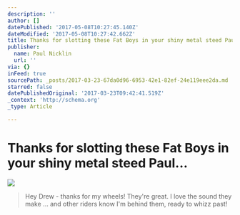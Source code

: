 ```yaml
---
description: ''
author: []
datePublished: '2017-05-08T10:27:45.140Z'
dateModified: '2017-05-08T10:27:42.662Z'
title: Thanks for slotting these Fat Boys in your shiny metal steed Paul…
publisher:
  name: Paul Nicklin
  url: ''
via: {}
inFeed: true
sourcePath: _posts/2017-03-23-67da0d96-6953-42e1-82ef-24e119eee2da.md
starred: false
datePublishedOriginal: '2017-03-23T09:42:41.519Z'
_context: 'http://schema.org'
_type: Article

---
```

# Thanks for slotting these Fat Boys in your shiny metal steed Paul...
![](https://the-grid-user-content.s3-us-west-2.amazonaws.com/95fcf6de-477c-43c8-b26d-0d23878e7fed.jpg)

> Hey Drew - thanks for my wheels! They're great. I love the sound they make ... and other riders know I'm behind them, ready to whizz past!